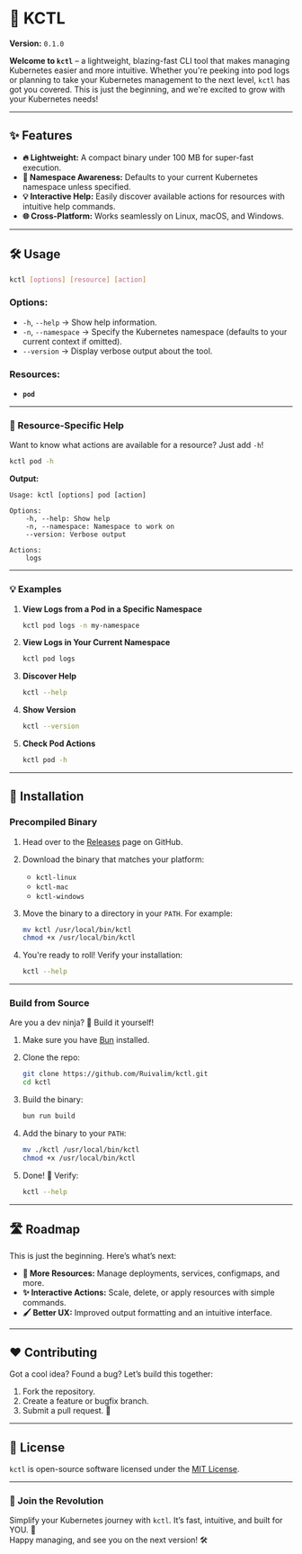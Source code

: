# 🚀 KCTL

**Version:** `0.1.0`  

**Welcome to `kctl`** – a lightweight, blazing-fast CLI tool that makes managing Kubernetes easier and more intuitive. Whether you're peeking into pod logs or planning to take your Kubernetes management to the next level, `kctl` has got you covered. This is just the beginning, and we're excited to grow with your Kubernetes needs!

---

## ✨ Features
- **🔥 Lightweight:** A compact binary under 100 MB for super-fast execution.
- **🔄 Namespace Awareness:** Defaults to your current Kubernetes namespace unless specified.
- **💡 Interactive Help:** Easily discover available actions for resources with intuitive help commands.
- **🌐 Cross-Platform:** Works seamlessly on Linux, macOS, and Windows.

---

## 🛠️ Usage

```bash
kctl [options] [resource] [action]
```

### Options:
- `-h`, `--help` → Show help information.  
- `-n`, `--namespace` → Specify the Kubernetes namespace (defaults to your current context if omitted).  
- `--version` → Display verbose output about the tool.

### Resources:
- **`pod`** 

---

### 💬 Resource-Specific Help

Want to know what actions are available for a resource? Just add `-h`!  

```bash
kctl pod -h
```

**Output:**  
```
Usage: kctl [options] pod [action]

Options:
    -h, --help: Show help
    -n, --namespace: Namespace to work on
    --version: Verbose output

Actions:
    logs
```

---

### 💡 Examples
1. **View Logs from a Pod in a Specific Namespace**
   ```bash
   kctl pod logs -n my-namespace
   ```
2. **View Logs in Your Current Namespace**
   ```bash
   kctl pod logs
   ```
3. **Discover Help**
   ```bash
   kctl --help
   ```
4. **Show Version**
   ```bash
   kctl --version
   ```
5. **Check Pod Actions**
   ```bash
   kctl pod -h
   ```

---

## 🚀 Installation

### Precompiled Binary  
1. Head over to the [Releases](https://github.com/Ruivalim/kctl/releases) page on GitHub.  
2. Download the binary that matches your platform:
   - `kctl-linux`
   - `kctl-mac`
   - `kctl-windows`  
3. Move the binary to a directory in your `PATH`. For example:
   ```bash
   mv kctl /usr/local/bin/kctl
   chmod +x /usr/local/bin/kctl
   ```

4. You're ready to roll! Verify your installation:
   ```bash
   kctl --help
   ```

---

### Build from Source
Are you a dev ninja? 🥷 Build it yourself!  
1. Make sure you have [Bun](https://bun.sh/) installed.  
2. Clone the repo:  
   ```bash
   git clone https://github.com/Ruivalim/kctl.git
   cd kctl
   ```
3. Build the binary:  
   ```bash
   bun run build
   ```
4. Add the binary to your `PATH`:  
   ```bash
   mv ./kctl /usr/local/bin/kctl
   chmod +x /usr/local/bin/kctl
   ```

5. Done! 🎉 Verify:  
   ```bash
   kctl --help
   ```

---

## 🛣️ Roadmap
This is just the beginning. Here’s what’s next:
- **🚢 More Resources:** Manage deployments, services, configmaps, and more.  
- **✨ Interactive Actions:** Scale, delete, or apply resources with simple commands.  
- **🖌️ Better UX:** Improved output formatting and an intuitive interface.  

---

## ❤️ Contributing

Got a cool idea? Found a bug? Let’s build this together:  
1. Fork the repository.  
2. Create a feature or bugfix branch.  
3. Submit a pull request. 🎉  

---

## 📜 License
`kctl` is open-source software licensed under the [MIT License](./LICENSE).  

---

### 🌌 Join the Revolution  
Simplify your Kubernetes journey with `kctl`. It’s fast, intuitive, and built for YOU. 🚀  
Happy managing, and see you on the next version! 🛠️